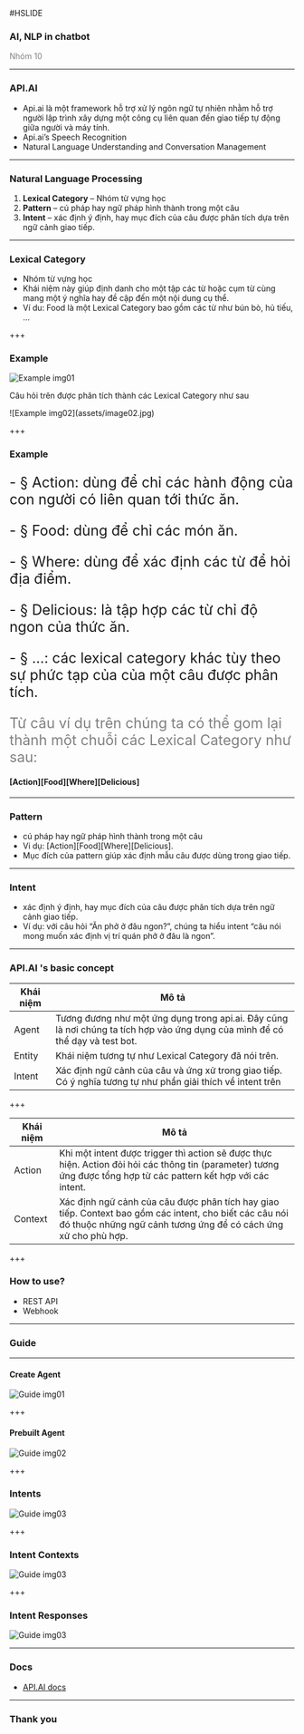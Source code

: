#HSLIDE

### AI, NLP in chatbot
<!-- #### các vấn đề hiện đại trong công nghệ thông tin -->

<span style="color:gray">Nhóm 10</span>

---

### API.AI

  - Api.ai là một framework hỗ trợ xử lý ngôn ngữ tự nhiên nhằm hỗ trợ người lập trình xây dựng một công cụ liên quan đến giao tiếp tự động giữa người và máy tính.
  - Api.ai’s Speech Recognition
  - Natural Language Understanding and Conversation Management

---

### Natural Language Processing

<ol>
<li class="fragment" data-fragment-index="1"><span style="font-weight: bold">Lexical Category</span> – Nhóm từ vựng học</li>
<li class="fragment" data-fragment-index="2"><span style="font-weight: bold">Pattern</span> – cú pháp hay ngữ pháp hình thành trong một câu</li>
<li class="fragment" data-fragment-index="3"><span style="font-weight: bold">Intent</span> – xác định ý định, hay mục đích của câu được phân tích dựa trên ngữ cảnh giao tiếp.</li>
</ol>

---

### Lexical Category

- Nhóm từ vựng học
- Khái niệm này giúp định danh cho một tập các từ hoặc cụm từ cùng mang một ý nghĩa hay đề cập đến một nội dung cụ thể.
- Ví du: Food là một Lexical Category bao gồm các từ như bún bò, hủ tiếu, …

+++

### Example

![Example img01](assets/image01.jpg)
<p>Câu hỏi trên được phân tích thành các Lexical Category như sau</p>
![Example img02](assets/image02.jpg)

+++

### Example

<p style="font-size: 25px; text-align: left">- § Action: dùng để chỉ các hành động của con người có liên quan tới thức ăn.</p>
<p style="font-size: 25px; text-align: left">- § Food: dùng để chỉ các món ăn.</p>
<p style="font-size: 25px; text-align: left">- § Where: dùng để xác định các từ để hỏi địa điểm.</p>
<p style="font-size: 25px; text-align: left">- § Delicious: là tập hợp các từ chỉ độ ngon của thức ăn.</p>
<p style="font-size: 25px; text-align: left">- § …: các lexical category khác tùy theo sự phức tạp của của một câu được phân tích.</p>

<span style="color: gray; font-size: 25px">Từ câu ví dụ trên chúng ta có thể gom lại thành một chuỗi các Lexical Category như sau:</span>
#### [Action][Food][Where][Delicious]

---

### Pattern

  - cú pháp hay ngữ pháp hình thành trong một câu
  - Vi dụ:  [Action][Food][Where][Delicious].
  - Mục đích của pattern giúp xác định mẫu câu được dùng trong giao tiếp.

---

### Intent
  - xác định ý định, hay mục đích của câu được phân tích dựa trên ngữ cảnh giao tiếp.
  - Ví dụ:  với câu hỏi “Ăn phở ở đâu ngon?”, chúng ta hiểu intent “câu nói mong muốn xác định vị trí quán phở ở đâu là ngon”.

---

### API.AI 's basic concept

Khái niệm | Mô tả
------------ | -------------
Agent | Tương đương như một ứng dụng trong api.ai. Đây cũng là nơi chúng ta tích hợp vào ứng dụng của mình để có thể dạy và test bot.
Entity | Khái niệm tương tự như Lexical Category đã nói trên.
Intent | Xác định ngữ cảnh của câu và ứng xử trong giao tiếp. Có ý nghĩa tương tự như phần giải thích về intent trên

+++

Khái niệm | Mô tả
------------ | -------------
Action | Khi một intent được trigger thì action sẽ được thực hiện. Action đỏi hỏi các thông tin (parameter) tương ứng được tổng hợp từ các pattern kết hợp với các intent.
Context | Xác định ngữ cảnh của câu được phân tích hay giao tiếp. Context bao gồm các intent, cho biết các câu nói đó thuộc những ngữ cảnh tương ứng để có cách ứng xử cho phù hợp.

+++

### How to use?

  - REST API
  - Webhook

---

### Guide

---

#### Create Agent

![Guide img01](assets/guide-01.png)

+++

#### Prebuilt Agent

![Guide img02](assets/guide-02.png)

+++

### Intents

![Guide img03](assets/guide-03.png)

+++

### Intent Contexts

![Guide img03](assets/guide-04.png)

+++

### Intent Responses

![Guide img03](assets/guide-05.png)

---

### Docs

- [API.AI docs](https://api.ai/docs/getting-started/basics)

---

### Thank you

